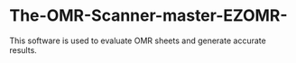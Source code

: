 # The-OMR-Scanner-master-EZOMR-
This software is used to evaluate OMR sheets and generate accurate results.
